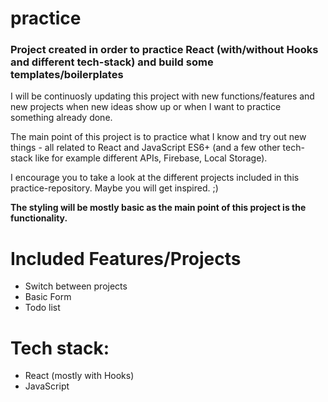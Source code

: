 # practice

<h3>Project created in order to practice React (with/without Hooks and different tech-stack) and build some templates/boilerplates</h3>

<p>I will be continuosly updating this project with new functions/features and new projects when new ideas show up or when I want to practice something already done.</p>
<p>The main point of this project is to practice what I know and try out new things - all related to React and JavaScript ES6+ (and a few other tech-stack like for example different APIs, Firebase, Local Storage).</p>

<p>I encourage you to take a look at the different projects included in this practice-repository. Maybe you will get inspired. ;) </p>

<p><b>The styling will be mostly basic as the main point of this project is the functionality.</b></p>

<h1>Included Features/Projects</h1>
<ul>
  <li>Switch between projects</li>
  <li>Basic Form</li>
  <li>Todo list</li>
</ul>

<h1>Tech stack:</h1>
<ul>
  <li>React (mostly with Hooks)</li>
  <li>JavaScript</li>
</ul>

